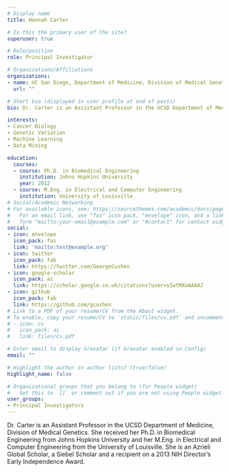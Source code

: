 ```yaml
---
# Display name
title: Hannah Carter

# Is this the primary user of the site?
superuser: true

# Role/position
role: Principal Investigator

# Organizations/Affiliations
organizations:
- name: UC San Diego, Department of Medicine, Division of Medical Genetics
  url: ""

# Short bio (displayed in user profile at end of posts)
bio: Dr. Carter is an Assistant Professor in the UCSD Department of Medicine, Division of Medical Genetics. She received her Ph.D. in Biomedical Engineering from Johns Hopkins University and her M.Eng. in Electrical and Computer Engineering from the University of Louisville. She is an Azrieli Global Scholar, a Siebel Scholar and a recipient on a 2013 NIH Director’s Early Independence Award.

interests:
- Cancer Biology
- Genetic Variation
- Machine Learning
- Data Mining

education:
  courses:
  - course: Ph.D. in Biomedical Engineering
    institution: Johns Hopkins University
    year: 2012
  - course: M.Eng. in Electrical and Computer Engineering
    institution: University of Louisville
# Social/Academic Networking
# For available icons, see: https://sourcethemes.com/academic/docs/page-builder/#icons
#   For an email link, use "fas" icon pack, "envelope" icon, and a link in the
#   form "mailto:your-email@example.com" or "#contact" for contact widget.
social:
- icon: envelope
  icon_pack: fas
  link: 'mailto:test@example.org'
- icon: twitter
  icon_pack: fab
  link: https://twitter.com/GeorgeCushen
- icon: google-scholar
  icon_pack: ai
  link: https://scholar.google.co.uk/citations?user=sIwtMXoAAAAJ
- icon: github
  icon_pack: fab
  link: https://github.com/gcushen
# Link to a PDF of your resume/CV from the About widget.
# To enable, copy your resume/CV to `static/files/cv.pdf` and uncomment the lines below.
# - icon: cv
#   icon_pack: ai
#   link: files/cv.pdf

# Enter email to display Gravatar (if Gravatar enabled in Config)
email: ""

# Highlight the author in author lists? (true/false)
highlight_name: false

# Organizational groups that you belong to (for People widget)
#   Set this to `[]` or comment out if you are not using People widget.
user_groups:
- Principal Investigators
---
```


Dr. Carter is an Assistant Professor in the UCSD Department of Medicine, Division of Medical Genetics. She received her Ph.D. in Biomedical Engineering from Johns Hopkins University and her M.Eng. in Electrical and Computer Engineering from the University of Louisville. She is an Azrieli Global Scholar, a Siebel Scholar and a recipient on a 2013 NIH Director’s Early Independence Award.